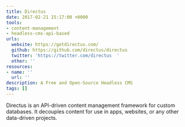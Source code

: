 ```yaml
---
title: Directus
date: 2017-02-21 15:17:00 +0000
tools:
- content-management
- headless-cms-api-based
urls:
  website: https://getdirectus.com/
  github: https://github.com/directus/directus
  twitter: 'https://twitter.com/directus  '
  other: ''
resources:
- name: ''
  url: ''
description: A Free and Open-Source Headless CMS
tags: []
---
```

Directus is an API-driven content management framework for custom databases. It decouples content for use in apps, websites, or any other data-driven projects.
